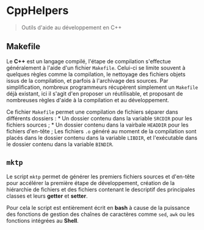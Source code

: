 CppHelpers
==========

> Outils d'aide au développement en C++

Makefile
--------

Le **C++** est un langage compilé, l'étape de compilation s'effectue généralement à l'aide d'un fichier `Makefile`. Celui-ci se limite souvent à quelques règles comme la compilation, le nettoyage des fichiers objets issus de la compilation, et parfois à l'archivage des sources. Par simplification, nombreux programmeurs récupèrent simplement un `Makefile` déjà existant, ici il s'agit d'en proposer un réutilisable, et proposant de nombreuses règles d'aide à la compilation et au développement.

Ce fichier `Makefile` permet une compilation de fichiers séparer dans différents dossiers :
	* Un dossier contenu dans la variable `SRCDIR` pour les fichiers sources ;
	* Un dossier contenu dans la vairbale `HEADDIR` pour les fichiers d'en-tête ;
Les fichiers `.o` généré au moment de la compilation sont placés dans le dossier contenu dans la variable `LIBDIR`, et l'exécutable dans le dossier contenu dans la variable `BINDIR`.


`mktp`
------

Le script `mktp` permet de générer les premiers fichiers sources et d'en-tête pour accélérer la première étape de développement, création de la hiérarchie de fichiers et des fichiers contenant le descriptif des principales classes et leurs **getter** et **setter**.

Pour cela le script est entièrement écrit en **bash** à cause de la puissance des fonctions de gestion des chaînes de caractères comme `sed`, `awk` ou les fonctions intégrées au **Shell**.
